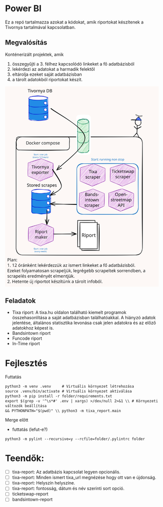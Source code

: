 # Power BI 
Ez a repó tartalmazza azokat a kódokat, amik riportokat készítenek a Tivornya tartalmával kapcsolatban.

## Megvalósítás
Konténerizált projektek, amik 
1. összegyűjti a 3. félhez kapcsolódó linkeket a fő adatbázisból
2. lekérdezi az adatokat a harmadik felektől
3. eltárolja ezeket saját adatbázisban
4. a tárolt adatokból riportokat készít.

![image](stack.svg)

## Feladatok
- Tixa riport: A tixa.hu oldalon található kiemelt programok összehasonlítása a saját adatbázisban találhatóakkal. A hiányzó adatok jelentése, általános statisztika levonása csak jelen adatokra és az előző adatokhoz képest is.
- Bandsintown riport
- Funcode riport
- In-Time riport

# Fejlesztés
Futtatás
```shell
python3 -m venv .venv     # Virtuális környezet létrehozása
source .venv/bin/activate # Virtuális környezet aktiválása
python3 -m pip install -r folder/requirements.txt
export $(grep -v '^\s*#' .env | xargs) >/dev/null 2>&1 \\ # Környezeti változók beállítása
&& PYTHONPATH="$(pwd)" \\ python3 -m tixa_report.main
```
Merge előtt
- futtatás (lefut-e?)
```shell
python3 -m pylint --recursive=y --rcfile=folder/.pylintrc folder
```

# Teendők:
- [ ] tixa-report: Az adatbázis kapcsolat legyen opcionális.
- [ ] tixa-report: Minden ismert tixa_url megnézése hogy ott van e újdonság.
- [ ] tixa-report: Helyszín helyszíne.
- [ ] tixa-report: fontosság, dátum és név szerinti sort opció.
- [ ] ticketswap-report
- [ ] bandsintown-report